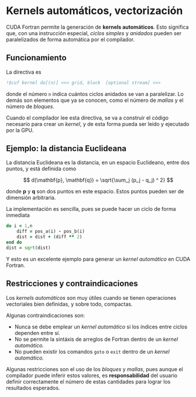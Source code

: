# Kernels automáticos, vectorización

CUDA Fortran permite la generación de **kernels automáticos**.
Esto significa que, con una instrucción especial, _ciclos simples_ y _anidados_
pueden ser paralelizados de forma automática por el compilador.

## Funcionamiento

La directiva es

```fortran
!$cuf kernel do[(n)] <<< grid, block  [optional stream] >>>
```

donde el número `n` indica cuántos ciclos anidados se van a paralelizar.
Lo demás son elementos que ya se conocen, como el número de _mallas_ y el número de
_bloques_.

Cuando el compilador lee esta directiva, se va a construir el código necesario
para crear un _kernel_, y de esta forma pueda ser leído y ejecutado por la GPU.

## Ejemplo: la distancia Euclideana

La distancia Euclideana es la distancia, en un espacio Euclideano, entre dos puntos, y
está definida como

$$
d(\mathbf{p}, \mathbf{q}) = \sqrt{\sum_j (p_j - q_j) ^ 2}
$$

donde $\mathbf{p}$ y $\mathbf{q}$ son dos puntos en este espacio. Estos puntos pueden ser
de dimensión arbitraria.

La implementación es sencilla, pues se puede hacer un ciclo de forma inmediata

```fortran
do i = 1,n
    diff = pos_a(i) - pos_b(i)
    dist = dist + (diff ** 2)
end do
dist = sqrt(dist)
```

Y esto es un excelente ejemplo para generar un _kernel automático_ en CUDA Fortran.

## Restricciones y contraindicaciones

Los _kernels automáticos_ son muy útiles cuando se tienen operaciones vectoriales
bien definidas, y sobre todo, compactas.

Algunas contraindicaciones son:

- Nunca se debe emplear un _kernel automático_ si los índices entre ciclos dependen entre sí.
- No se permite la sintáxis de arreglos de Fortran dentro de un _kernel automático._
- No pueden existir los comandos `goto` o `exit` dentro de un _kernel automático._

Algunas restricciones son el uso de los _bloques_ y _mallas_, pues aunque el compilador
puede inferir estos valores, es **responsabilidad** del usuario definir correctamente el
número de estas cantidades para lograr los resultados esperados.
